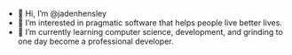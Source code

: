 - 👋 Hi, I’m @jadenhensley
- 👀 I’m interested in pragmatic software that helps people live better lives.
- 🌱 I’m currently learning computer science, development, and grinding to one day become a professional developer.

<!---
jadenhensley/jadenhensley is a ✨ special ✨ repository because its `README.md` (this file) appears on your GitHub profile.
You can click the Preview link to take a look at your changes.
--->
